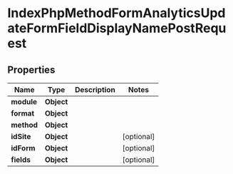 

# IndexPhpMethodFormAnalyticsUpdateFormFieldDisplayNamePostRequest


## Properties

| Name | Type | Description | Notes |
|------------ | ------------- | ------------- | -------------|
|**module** | **Object** |  |  |
|**format** | **Object** |  |  |
|**method** | **Object** |  |  |
|**idSite** | **Object** |  |  [optional] |
|**idForm** | **Object** |  |  [optional] |
|**fields** | **Object** |  |  [optional] |



